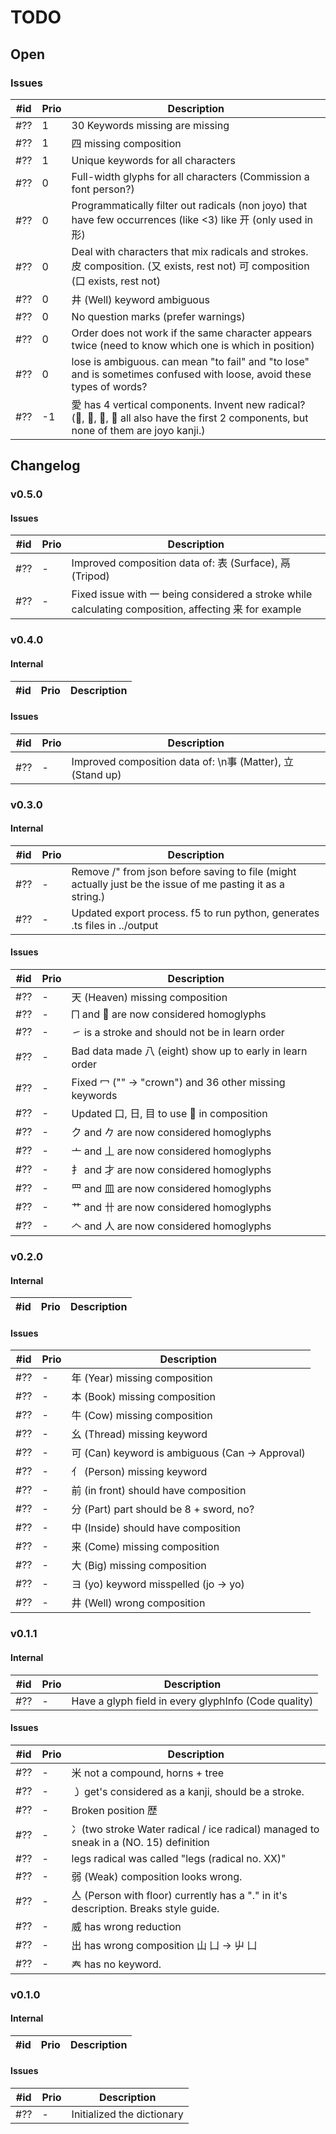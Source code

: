 # TODO

## Open

### Issues

| #id | Prio | Description                                                                                                                             |
| --- | ---- | --------------------------------------------------------------------------------------------------------------------------------------- |
| #?? | 1    | 30 Keywords missing are missing                                                                                                         |
| #?? | 1    | 四 missing composition                                                                                                                  |
| #?? | 1    | Unique keywords for all characters                                                                                                      |
| #?? | 0    | Full-width glyphs for all characters (Commission a font person?)                                                                        |
| #?? | 0    | Programmatically filter out radicals (non joyo) that have few occurrences (like <3) like 开  (only used in 形)                          |
| #?? | 0    | Deal with characters that mix radicals and strokes. 皮 composition. (又 exists, rest not) 可 composition  (口 exists, rest not)         |
| #?? | 0    | 井 (Well) keyword ambiguous                                                                                                             |
| #?? | 0    | No question marks (prefer warnings)                                                                                                     |
| #?? | 0    | Order does not work if the same character appears twice (need to know which one is which in position)                                   |
| #?? | 0    | lose is ambiguous. can mean "to fail" and "to lose" and is sometimes confused with loose, avoid these types of words?                   |
| #?? | -1   | 愛 has 4 vertical components. Invent new radical? (𤔠, 𩰣, 爱, 受 all also have the first 2 components, but none of them are joyo kanji.) |

## Changelog

### v0.5.0

#### Issues

| #id | Prio | Description                                                                                           |
| --- | ---- | ----------------------------------------------------------------------------------------------------- |
| #?? | -    | Improved composition data of: 表 (Surface), 鬲 (Tripod)                                               |
| #?? | -    | Fixed issue with 一 being considered a stroke while calculating composition, affecting 来 for example |

### v0.4.0

#### Internal

| #id | Prio | Description |
| --- | ---- | ----------- |

#### Issues

| #id | Prio | Description                                                |
| --- | ---- | ---------------------------------------------------------- |
| #?? | -    | Improved composition data of: \n事 (Matter), 立 (Stand up) |

### v0.3.0

#### Internal

| #id | Prio | Description                                                                                                |
| --- | ---- | ---------------------------------------------------------------------------------------------------------- |
| #?? | -    | Remove /" from json before saving to file (might actually just be the issue of me pasting it as a string.) |
| #?? | -    | Updated export process. f5 to run python, generates .ts files in ../output                                 |

#### Issues

| #id | Prio | Description                                              |
| --- | ---- | -------------------------------------------------------- |
| #?? | -    | 天 (Heaven) missing composition                          |
| #?? | -    | ⨅ and ⿙ are now considered homoglyphs                    |
| #?? | -    | ㇀ is a stroke and should not be in learn order          |
| #?? | -    | Bad data made 八 (eight) show up to early in learn order |
| #?? | -    | Fixed 冖 ("" -> "crown")  and 36 other missing keywords  |
| #?? | -    | Updated 口, 日, 目 to use ⿙ in composition               |
| #?? | -    | ク and 𠂊 are now considered homoglyphs                   |
| #?? | -    | 亠 and 丄 are now considered homoglyphs                  |
| #?? | -    | ⺘ and 才 are now considered homoglyphs                   |
| #?? | -    | ⺲ and 皿 are now considered homoglyphs                   |
| #?? | -    | 艹 and 卄 are now considered homoglyphs                  |
| #?? | -    | 𠆢 and 人 are now considered homoglyphs                   |

### v0.2.0

#### Internal

| #id | Prio | Description |
| --- | ---- | ----------- |

#### Issues

| #id | Prio | Description                                     |
| --- | ---- | ----------------------------------------------- |
| #?? | -    | 年 (Year) missing composition                   |
| #?? | -    | 本 (Book) missing composition                   |
| #?? | -    | 牛 (Cow) missing composition                    |
| #?? | -    | 幺 (Thread) missing keyword                     |
| #?? | -    | 可 (Can) keyword is ambiguous (Can -> Approval) |
| #?? | -    | 亻 (Person) missing keyword                     |
| #?? | -    | 前 (in front) should have composition           |
| #?? | -    | 分 (Part) part should be 8 + sword, no?         |
| #?? | -    | 中 (Inside) should have composition             |
| #?? | -    | 来 (Come) missing composition                   |
| #?? | -    | 大 (Big) missing composition                    |
| #?? | -    | ヨ (yo) keyword misspelled (jo -> yo)           |
| #?? | -    | 井 (Well) wrong composition                     |

### v0.1.1

#### Internal

| #id | Prio | Description                                          |
| --- | ---- | ---------------------------------------------------- |
| #?? | -    | Have a glyph field in every glyphInfo (Code quality) |

#### Issues

| #id | Prio | Description                                                                          |
| --- | ---- | ------------------------------------------------------------------------------------ |
| #?? | -    | 米 not a compound, horns + tree                                                      |
| #?? | -    | ㇁ get's considered as a kanji, should be a stroke.                                  |
| #?? | -    | Broken position 歴                                                                   |
| #?? | -    | 冫(two stroke Water radical / ice radical) managed to sneak in a (NO. 15) definition |
| #?? | -    | legs radical was called "legs (radical no. XX)"                                      |
| #?? | -    | 弱 (Weak) composition looks wrong.                                                   |
| #?? | -    | 亼 (Person with floor) currently has a "." in it's description. Breaks style guide.  |
| #?? | -    | 威 has wrong reduction                                                               |
| #?? | -    | 出 has wrong composition 山 凵 -> 屮 凵                                              |
| #?? | -    | 𡗗 has no keyword.                                                                    |

### v0.1.0

#### Internal

| #id | Prio | Description |
| --- | ---- | ----------- |

#### Issues

| #id | Prio | Description                |
| --- | ---- | -------------------------- |
| #?? | -    | Initialized the dictionary |
